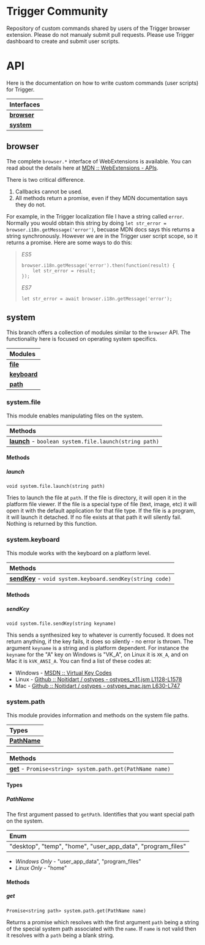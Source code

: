 # Trigger Community
Repository of custom commands shared by users of the Trigger browser extension. Please do not manualy submit pull requests. Please use Trigger dashboard to create and submit user scripts.

# API
Here is the documentation on how to write custom commands (user scripts) for Trigger.

| Interfaces              |
|:------------------------|
| **[browser](#browser)** |
| **[system](#system)**   |

## browser
The complete `browser.*` interface of WebExtensions is available. You can read about the details here at [MDN :: WebExtensions - APIs](https://developer.mozilla.org/en-US/Add-ons/WebExtensions/API).

There is two critical difference.

1. Callbacks cannot be used.
2. All methods return a promise, even if they MDN documentation says they do not.

For example, in the Trigger localization file I have a string called `error`. Normally you would obtain this string by doing `let str_error = browser.i18n.getMessage('error')`, becuase MDN docs says this returns a string synchronously. However we are in the Trigger user script scope, so it returns a promise. Here are some ways to do this:

  > *ES5*
  > ```
  > browser.i18n.getMessage('error').then(function(result) {
  >     let str_error = result;
  > });
  > ```
  >
  > *ES7*
  > ```
  > let str_error = await browser.i18n.getMessage('error');
  > ```

## system
This branch offers a collection of modules similar to the `browser` API. The functionality here is focused on operating system specifics.

| Modules                         |
|:--------------------------------|
| **[file](#systemfile)**         |
| **[keyboard](#systemkeyboard)** |
| **[path](#systempath)**         |

### system.file
This module enables manipulating files on the system.

| Methods                                                           |
|:------------------------------------------------------------------|
| **[launch](#launch)** - `boolean system.file.launch(string path)` |

#### Methods
##### launch
`void system.file.launch(string path)`

Tries to launch the file at `path`. If the file is directory, it will open it in the platform file viewer. If the file is a special type of file (text, image, etc) it will open it with the default application for that file type. If the file is a program, it will launch it detached. If no file exists at that path it will silently fail. Nothing is returned by this function.

### system.keyboard
This module works with the keyboard on a platform level.

| Methods                                                               |
|:----------------------------------------------------------------------|
| **[sendKey](#sendkey)** - `void system.keyboard.sendKey(string code)` |


#### Methods
##### sendKey
`void system.file.sendKey(string keyname)`

This sends a synthesized key to whatever is currently focused. It does not return anything, if the key fails, it does so silently - no error is thrown. The argument `keyname` is a string and is platform dependent. For instance the `keyname` for the "A" key on Windows is "VK_A", on Linux it is `XK_A`, and on Mac it is `kVK_ANSI_A`. You can find a list of these codes at:

* Windows - [MSDN :: Virtual Key Codes](https://msdn.microsoft.com/en-us/library/windows/desktop/dd375731(v=vs.85).aspx)
* Linux - [Github :: Noitidart / ostypes - ostypes_x11.jsm L1128-L1578](https://github.com/Noitidart/ostypes/blob/master/ostypes_x11.jsm#L1128-L1578)
* Mac - [Github :: Noitidart / ostypes - ostypes_mac.jsm L630-L747](https://github.com/Noitidart/ostypes/blob/master/ostypes_mac.jsm#L630-L747)

### system.path
This module provides information and methods on the system file paths.

| Types                     |
|:--------------------------|
| **[PathName](#pathname)** |

| Methods                                                            |
|:-------------------------------------------------------------------|
| **[get](#get)** - `Promise<string> system.path.get(PathName name)` |


#### Types
##### PathName
The first argument passed to `getPath`. Identifies that you want special path on the system.

| Enum                                                        |
|:------------------------------------------------------------|
| "desktop", "temp", "home", "user_app_data", "program_files" |

* *Windows Only* - "user_app_data", "program_files"
* *Linux Only* - "home"

#### Methods
##### get
`Promise<string path> system.path.get(PathName name)`

Returns a promise which resolves with the first argument `path` being a string of the special system path associated with the `name`. If `name` is not valid then it resolves with a `path` being a blank string.
